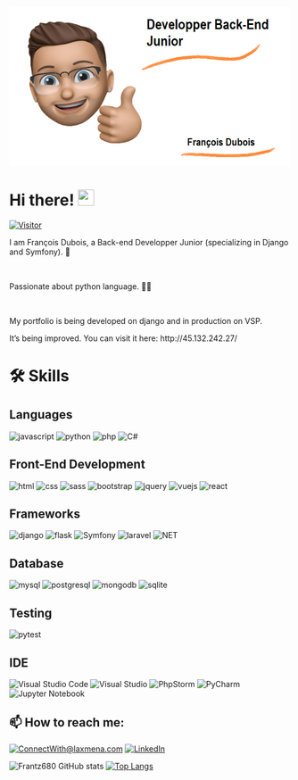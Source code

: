 ![François Image](./Moi_git.png)
<h1> Hi there! <img src="https://media.giphy.com/media/hvRJCLFzcasrR4ia7z/giphy.gif" width="29px" height="29px"></h1>

[![Visitor](https://visitor-badge.laobi.icu/badge?page_id=Frantz680.Frantz680)](https://github.com/Frantz680)

<p>I am François Dubois, a Back-end Developper Junior (specializing in Django and Symfony). 🚀</p>
<br>
<p>Passionate about python language. 🐍🥰</p>
<br>
<p>My portfolio is being developed on django and in production on VSP.</p>
<p>It’s being improved. You can visit it here: http://45.132.242.27/</p>

<h1>🛠️ Skills</h1>

<h2>Languages</h2>

![javascript](https://img.shields.io/badge/JavaScript-323330?style=for-the-badge&logo=javascript&logoColor=F7DF1E)
![python](https://img.shields.io/badge/Python-14354C?style=for-the-badge&logo=python&logoColor=white)
![php](https://img.shields.io/badge/PHP-777BB4?style=for-the-badge&logo=php&logoColor=white)
![C#](https://img.shields.io/badge/C%23-239120?style=for-the-badge&logo=c-sharp&logoColor=white)

<h2>Front-End Development</h2>

![html](https://img.shields.io/badge/HTML5-E34F26?style=for-the-badge&logo=html5&logoColor=white)
![css](https://img.shields.io/badge/CSS3-1572B6?style=for-the-badge&logo=css3&logoColor=white)
![sass](https://img.shields.io/badge/SASS-CC6699?style=for-the-badge&logo=sass&logoColor=white)
![bootstrap](https://img.shields.io/badge/Bootstrap-563D7C?style=for-the-badge&logo=bootstrap&logoColor=white)
![jquery](https://img.shields.io/badge/jQuery-0769AD?style=for-the-badge&logo=jquery&logoColor=white)
![vuejs](https://img.shields.io/badge/Vue.js-35495E?style=for-the-badge&logo=vue.js&logoColor=4FC08D)
![react](https://img.shields.io/badge/React-20232A?style=for-the-badge&logo=react&logoColor=61DAFB)

<h2>Frameworks</h2>

![django](https://img.shields.io/badge/Django-092E20?style=for-the-badge&logo=django&logoColor=white)
![flask](https://img.shields.io/badge/Flask-000000?style=for-the-badge&logo=flask&logoColor=white)
![Symfony](https://img.shields.io/badge/symfony-%23000000.svg?style=for-the-badge&logo=symfony&logoColor=white)
![laravel](https://img.shields.io/badge/Laravel-FF2D20?style=for-the-badge&logo=laravel&logoColor=white)
![NET](https://img.shields.io/badge/.NET-5C2D91?style=for-the-badge&logo=.net&logoColor=white)

<h2>Database</h2>

![mysql](https://img.shields.io/badge/MySQL-00000F?style=for-the-badge&logo=mysql&logoColor=white)
![postgresql](https://img.shields.io/badge/PostgreSQL-316192?style=for-the-badge&logo=postgresql&logoColor=white)
![mongodb](https://img.shields.io/badge/MongoDB-4EA94B?style=for-the-badge&logo=mongodb&logoColor=white)
![sqlite](https://img.shields.io/badge/SQLite-07405E?style=for-the-badge&logo=sqlite&logoColor=white)

<h2>Testing</h2>

![pytest](https://img.shields.io/badge/Pytest-3776AB?style=for-the-badge&logo=python&logoColor=white)

<h2>IDE</h2>

![Visual Studio Code](https://img.shields.io/badge/Visual%20Studio%20Code-0078d7.svg?style=for-the-badge&logo=visual-studio-code&logoColor=white)
![Visual Studio](https://img.shields.io/badge/Visual%20Studio-5C2D91.svg?style=for-the-badge&logo=visual-studio&logoColor=white)
![PhpStorm](https://img.shields.io/badge/phpstorm-143?style=for-the-badge&logo=phpstorm&logoColor=black&color=black&labelColor=darkorchid)
![PyCharm](https://img.shields.io/badge/pycharm-143?style=for-the-badge&logo=pycharm&logoColor=black&color=black&labelColor=green)
![Jupyter Notebook](https://img.shields.io/badge/jupyter-%23FA0F00.svg?style=for-the-badge&logo=jupyter&logoColor=white)

<h2>📫 How to reach me:</h2>

<a href="mailto:dubois.francois68@hotmail.com">![ConnectWith@laxmena.com](https://img.shields.io/badge/Gmail-D14836?style=for-the-badge&logo=gmail&logoColor=white)</a> <a href="https://www.linkedin.com/in/fran%C3%A7ois-dubois-543a0b177/">![LinkedIn](https://img.shields.io/badge/LinkedIn-0077B5?style=for-the-badge&logo=linkedin&logoColor=white)</a>

![Frantz680 GitHub stats](https://github-readme-stats.vercel.app/api?username=Frantz680&show_icons=true)
[![Top Langs](https://github-readme-stats.vercel.app/api/top-langs/?username=Frantz680&layout=compact)](https://github.com/anuraghazra/github-readme-stats)

<!--
**Frantz680/Frantz680** is a ✨ _special_ ✨ repository because its `README.md` (this file) appears on your GitHub profile.

Here are some ideas to get you started:

- 🔭 I’m currently working on ...
- 🌱 I’m currently learning ...
- 👯 I’m looking to collaborate on ...
- 🤔 I’m looking for help with ...
- 💬 Ask me about ...
- 📫 How to reach me: ...
- 😄 Pronouns: ...
- ⚡ Fun fact: ...
-->
